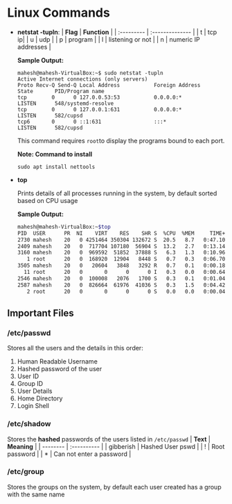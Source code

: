 # Linux Commands
 - **netstat -tupln**:
    | **Flag**  |  **Function** |
    | :--------- | :-------------- |
    | t | tcp ip|
    | u | udp |
    | p | program |
    | l | listening or not |
    | n | numeric IP addresses |
    
    **Sample Output:**
    ```console
    mahesh@mahesh-VirtualBox:~$ sudo netstat -tupln
	Active Internet connections (only servers)
	Proto Recv-Q Send-Q Local Address           Foreign Address			State       PID/Program name    
	tcp        0      0 127.0.0.53:53           0.0.0.0:*               LISTEN      548/systemd-resolve 
	tcp        0      0 127.0.0.1:631           0.0.0.0:*               LISTEN      582/cupsd           
	tcp6       0      0 ::1:631                 :::*                    LISTEN      582/cupsd 
    ```      
    This command requires `root`to display the programs bound to each port.
    
    **Note: Command to install**
    ```console
    sudo apt install nettools
    ```
  - **top**

     Prints details of all processes running in the system, by default sorted based on CPU usage
    
     **Sample Output:**
     ```bash
     mahesh@mahesh-VirtualBox:~$top
     PID  USER      PR  NI    VIRT    RES    SHR S  %CPU  %MEM     TIME+ COMMAND                                                                                                                              
     2730 mahesh    20   0 4251464 350304 132672 S  20.5   8.7   0:47.10 gnome-shell                                                                                                                         
     2409 mahesh    20   0  717704 107180  56904 S  13.2   2.7   0:13.14 Xorg                                                                                                                                 
     3160 mahesh    20   0  969592  51852  37888 S   6.3   1.3   0:10.96 gnome-terminal-                                                                                                                      
        1 root      20   0  168920  12904   8448 S   0.7   0.3   0:06.70 systemd                                                                                                                              
     3505 mahesh    20   0   20604   3848   3292 R   0.7   0.1   0:00.18 top                                                                                                                                 
       11 root      20   0       0      0      0 I   0.3   0.0   0:00.64 rcu_sched                                                                                                                            
     2546 mahesh    20   0  100008   2076   1700 S   0.3   0.1   0:01.04 VBoxClient                                                                                                                          
     2587 mahesh    20   0  826664  61976  41036 S   0.3   1.5   0:04.42 ibus-extension-                                                                                                                     
        2 root      20   0       0      0      0 S   0.0   0.0   0:00.04 kthreadd       
    ```
## Important Files
### /etc/passwd
Stores all the users and the details in this order:
1. Human Readable Username
2. Hashed password of the user
3. User ID
4. Group ID
5. User Details
6. Home Directory
7. Login Shell

### /etc/shadow
Stores the __hashed__ passwords of the users listed in `/etc/passwd`
| **Text** | **Meaning** |
| -------- | :---------- |
| gibberish | Hashed User pswd |
| ! | Root password  |
| * | Can not enter a password |

### /etc/group
Stores the groups on the system, by default each user created has a group with the same name

 
